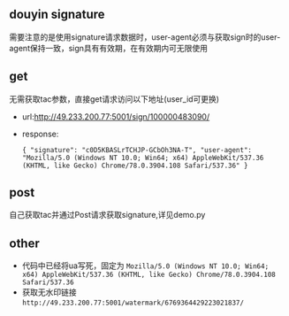 ## douyin signature
需要注意的是使用signature请求数据时，user-agent必须与获取sign时的user-agent保持一致，sign具有有效期，在有效期内可无限使用

## get
无需获取tac参数，直接get请求访问以下地址(user_id可更换)
- url:http://49.233.200.77:5001/sign/100000483090/
- response:

    `{
        "signature": "c0D5KBASLrTCHJP-GCbOh3NA-T",
        "user-agent": "Mozilla/5.0 (Windows NT 10.0; Win64; x64) AppleWebKit/537.36 (KHTML, like Gecko) Chrome/78.0.3904.108 Safari/537.36"
    }`
## post
自己获取tac并通过Post请求获取signature,详见demo.py

## other

- 代码中已经将ua写死，固定为
`Mozilla/5.0 (Windows NT 10.0; Win64; x64) AppleWebKit/537.36 (KHTML, like Gecko) Chrome/78.0.3904.108 Safari/537.36`
- 获取无水印链接
`http://49.233.200.77:5001/watermark/6769364429223021837/`
